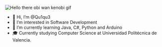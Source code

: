 ![Hello there obi wan kenobi gif](https://user-images.githubusercontent.com/84251991/167663499-1d47ba6f-9f21-458b-b277-04f580f23876.gif)
- 👋 Hi, I’m @Qu1qu3
- 👀 I’m interested in Software Development
- 🌱 I’m currently learning Java, C#, Python and Arduino
- 🎓 Currently studying Computer Science at Universidad Politécnica de Valencia.
<!---
Qu1qu3/Qu1qu3 is a ✨ special ✨ repository because its `README.md` (this file) appears on your GitHub profile.
You can click the Preview link to take a look at your changes.
--->
